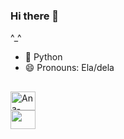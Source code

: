### Hi there 👋
^_^
- 🌱 Python 
- 😄 Pronouns: Ela/dela

##
<div>
  <img alig="center" alt="Ana-Python" height="30" width="40" src="https://cdn.jsdelivr.net/gh/devicons/devicon@latest/icons/python/python-original.svg" />
          
</div>
<div>
  <a href="www.linkedin.com/in/ana-caroline-dos-santos-ribeiro-b12b912ba"><img alig="center" height="30" width="40" src="https://cdn.jsdelivr.net/gh/devicons/devicon@latest/icons/linkedin/linkedin-original.svg"></a>
          
</div>
